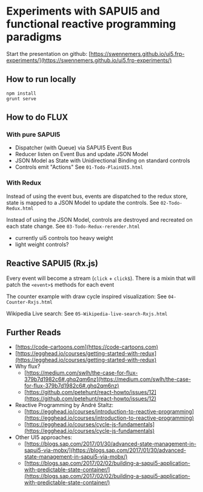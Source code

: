 # Experiments with SAPUI5 and functional reactive programming paradigms

Start the presentation on github: [https://swennemers.github.io/ui5.frp-experiments/](https://swennemers.github.io/ui5.frp-experiments/)

## How to run locally
```
npm install
grunt serve
```

## How to do FLUX
### With pure SAPUI5
- Dispatcher (with Queue) via SAPUI5 Event Bus
- Reducer listen on Event Bus and update JSON Model
- JSON Model as State with Unidirectional Binding on standard controls
- Controls emit "Actions"
See `01-Todo-PlainUI5.html`

### With Redux
Instead of using the event bus, events are dispatched to the redux store, state is mapped to a JSON Model to update the controls.
See `02-Todo-Redux.html`

Instead of using the JSON Model, controls are destroyed and recreated on each state change.
See `03-Todo-Redux-rerender.html`

- currently ui5 controls too heavy weight
- light weight controls?
## Reactive SAPUI5 (Rx.js)
Every event will become a stream (`click` + `click$`).
There is a mixin that will patch the `<event>$` methods for each event

The counter example with draw cycle inspired visualization:
See `04-Counter-Rxjs.html`

Wikipedia Live search:
See `05-Wikipedia-live-search-Rxjs.html`

## Further Reads

- [https://code-cartoons.com](https://code-cartoons.com)
- [https://egghead.io/courses/getting-started-with-redux](https://egghead.io/courses/getting-started-with-redux)
- Why flux?
  - [https://medium.com/swlh/the-case-for-flux-379b7d1982c6#.ghq2qm6nz](https://medium.com/swlh/the-case-for-flux-379b7d1982c6#.ghq2qm6nz)
  - [https://github.com/petehunt/react-howto/issues/12](https://github.com/petehunt/react-howto/issues/12)
- Reactive Programming by André Staltz:
  - [https://egghead.io/courses/introduction-to-reactive-programming](https://egghead.io/courses/introduction-to-reactive-programming)
  - [https://egghead.io/courses/cycle-js-fundamentals](https://egghead.io/courses/cycle-js-fundamentals)
- Other UI5 approaches:
  - [https://blogs.sap.com/2017/01/30/advanced-state-management-in-sapui5-via-mobx/](https://blogs.sap.com/2017/01/30/advanced-state-management-in-sapui5-via-mobx/)
  - [https://blogs.sap.com/2017/02/02/building-a-sapui5-application-with-predictable-state-container/](https://blogs.sap.com/2017/02/02/building-a-sapui5-application-with-predictable-state-container/)

